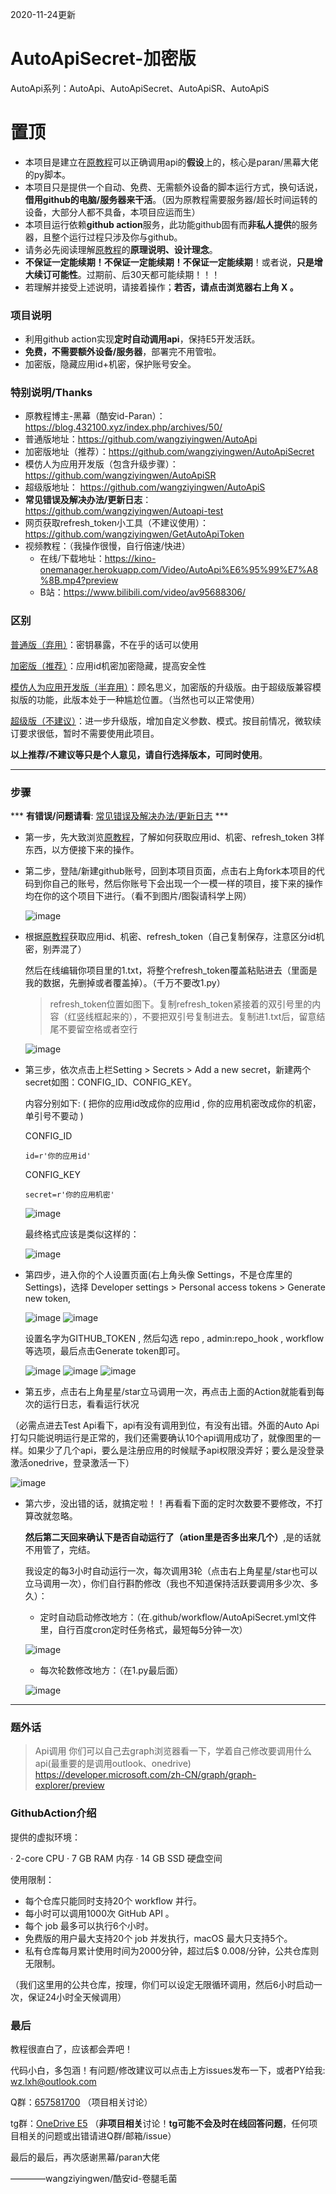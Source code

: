 2020-11-24更新
# AutoApiSecret-加密版
AutoApi系列：AutoApi、AutoApiSecret、AutoApiSR、AutoApiS

# 置顶 #
* 本项目是建立在[原教程](https://blog.432100.xyz/index.php/archives/50/)可以正确调用api的**假设**上的，核心是paran/黑幕大佬的py脚本。
* 本项目只是提供一个自动、免费、无需额外设备的脚本运行方式，换句话说，**借用github的电脑/服务器来干活**。（因为原教程需要服务器/超长时间运转的设备，大部分人都不具备，本项目应运而生）
* 本项目运行依赖**github action**服务，此功能github固有而**非私人提供**的服务器，且整个运行过程只涉及你与github。
* 请务必先阅读理解[原教程](https://blog.432100.xyz/index.php/archives/50/)的**原理说明、设计理念**。
* **不保证一定能续期！不保证一定能续期！不保证一定能续期**！或者说，**只是增大续订可能性**。过期前、后30天都可能续期！！！
* 若理解并接受上述说明，请接着操作；**若否，请点击浏览器右上角 X 。**

### 项目说明 ###
* 利用github action实现**定时自动调用api**，保持E5开发活跃。
* **免费，不需要额外设备/服务器**，部署完不用管啦。
* 加密版，隐藏应用id+机密，保护账号安全。

### 特别说明/Thanks ###
* 原教程博主-黑幕（酷安id-Paran）：https://blog.432100.xyz/index.php/archives/50/
* 普通版地址：https://github.com/wangziyingwen/AutoApi
* 加密版地址（推荐）：https://github.com/wangziyingwen/AutoApiSecret
* 模仿人为应用开发版（包含升级步骤）：https://github.com/wangziyingwen/AutoApiSR
* 超级版地址： https://github.com/wangziyingwen/AutoApiS
* **常见错误及解决办法/更新日志**：https://github.com/wangziyingwen/Autoapi-test
* 网页获取refresh_token小工具（不建议使用）：https://github.com/wangziyingwen/GetAutoApiToken
* 视频教程：（我操作很慢，自行倍速/快进）
   * 在线/下载地址：https://kino-onemanager.herokuapp.com/Video/AutoApi%E6%95%99%E7%A8%8B.mp4?preview
   * B站：https://www.bilibili.com/video/av95688306/

           

### 区别 ###
   [普通版（弃用）](https://github.com/wangziyingwen/AutoApi)：密钥暴露，不在乎的话可以使用
   
   [加密版（推荐）](https://github.com/wangziyingwen/AutoApiSecret)：应用id机密加密隐藏，提高安全性

   [模仿人为应用开发版（半弃用）](https://github.com/wangziyingwen/AutoApiSR)：顾名思义，加密版的升级版。由于超级版兼容模拟版的功能，此版本处于一种尴尬位置。（当然也可以正常使用）
   
   [超级版（不建议）](https://github.com/wangziyingwen/AutoApiS)：进一步升级版，增加自定义参数、模式。按目前情况，微软续订要求很低，暂时不需要使用此项目。
   
   **以上推荐/不建议等只是个人意见，请自行选择版本，可同时使用**。

--------------------------------------------------------------

### 步骤 ###
   *** **有错误/问题请看**:    [常见错误及解决办法/更新日志](https://github.com/wangziyingwen/Autoapi-test) ***   

* 第一步，先大致浏览[原教程](https://blog.432100.xyz/index.php/archives/50/)，了解如何获取应用id、机密、refresh_token 3样东西，以方便接下来的操作。

* 第二步，登陆/新建github账号，回到本项目页面，点击右上角fork本项目的代码到你自己的账号，然后你账号下会出现一个一模一样的项目，接下来的操作均在你的这个项目下进行。（看不到图片/图裂请科学上网）

  ![image](https://github.com/wangziyingwen/ImageHosting/blob/master/AutoApi/fork.png)
  
* 根据[原教程](https://blog.432100.xyz/index.php/archives/50/)获取应用id、机密、refresh_token（自己复制保存，注意区分id机密，别弄混了）
   
  然后在线编辑你项目里的1.txt，将整个refresh_token覆盖粘贴进去（里面是我的数据，先删掉或者覆盖掉）。（千万不要改1.py）
  
    > refresh_token位置如图下。复制refresh_token紧接着的双引号里的内容（红竖线框起来的），不要把双引号复制进去。复制进1.txt后，留意结尾不要留空格或者空行
     
    ![image](https://github.com/wangziyingwen/ImageHosting/blob/master/AutoApi/token地方.png)
  
* 第三步，依次点击上栏Setting > Secrets > Add a new secret，新建两个secret如图：CONFIG_ID、CONFIG_KEY。

  内容分别如下: ( 把你的应用id改成你的应用id , 你的应用机密改成你的机密，单引号不要动 )
  
  CONFIG_ID
  ```shell
  id=r'你的应用id'
  ```
  CONFIG_KEY
  ```shell
  secret=r'你的应用机密'
  ```
  ![image](https://github.com/wangziyingwen/ImageHosting/blob/master/AutoApi/机密.png)
  
  最终格式应该是类似这样的：
  
  ![image](https://github.com/wangziyingwen/ImageHosting/blob/master/AutoApi/格式.png)
  
* 第四步，进入你的个人设置页面(右上角头像 Settings，不是仓库里的 Settings)，选择 Developer settings > Personal access tokens > Generate new token,

  ![image](https://github.com/wangziyingwen/ImageHosting/blob/master/AutoApi/Settings.png)
  ![image](https://github.com/wangziyingwen/ImageHosting/blob/master/AutoApi/token.png)

  设置名字为GITHUB_TOKEN , 然后勾选 repo , admin:repo_hook , workflow 等选项，最后点击Generate token即可。
  
  ![image](https://github.com/wangziyingwen/ImageHosting/blob/master/AutoApi/repo.png)
  ![image](https://github.com/wangziyingwen/ImageHosting/blob/master/AutoApi/adminrepo.png)
  ![image](https://github.com/wangziyingwen/ImageHosting/blob/master/AutoApi/workflow.png)
  
* 第五步，点击右上角星星/star立马调用一次，再点击上面的Action就能看到每次的运行日志，看看运行状况

（必需点进去Test Api看下，api有没有调用到位，有没有出错。外面的Auto Api打勾只能说明运行是正常的，我们还需要确认10个api调用成功了，就像图里的一样。如果少了几个api，要么是注册应用的时候赋予api权限没弄好；要么是没登录激活onedrive，登录激活一下）

  ![image](https://github.com/wangziyingwen/ImageHosting/blob/master/AutoApi/日志.png)

* 第六步，没出错的话，就搞定啦！！再看看下面的定时次数要不要修改，不打算改就忽略。

  **然后第二天回来确认下是否自动运行了（ation里是否多出来几个）**,是的话就不用管了，完结。
  
  我设定的每3小时自动运行一次，每次调用3轮（点击右上角星星/star也可以立马调用一次），你们自行斟酌修改（我也不知道保持活跃要调用多少次、多久）：

  * 定时自动启动修改地方：（在.github/workflow/AutoApiSecret.yml文件里，自行百度cron定时任务格式，最短每5分钟一次）
   
  ![image](https://github.com/wangziyingwen/ImageHosting/blob/master/AutoApi/定时.png)
   
  * 每次轮数修改地方：（在1.py最后面）
   
  ![image](https://github.com/wangziyingwen/ImageHosting/blob/master/AutoApi/次数.png)
  
------------------------------------------------------------
### 题外话 ###
> Api调用
  你们可以自己去graph浏览器看一下，学着自己修改要调用什么api(最重要的是调用outlook、onedrive)
  https://developer.microsoft.com/zh-CN/graph/graph-explorer/preview

### GithubAction介绍 ###
提供的虚拟环境：

· 2-core CPU
· 7 GB RAM 内存
· 14 GB SSD 硬盘空间

使用限制：
* 每个仓库只能同时支持20个 workflow 并行。
* 每小时可以调用1000次 GitHub API 。
* 每个 job 最多可以执行6个小时。
* 免费版的用户最大支持20个 job 并发执行，macOS 最大只支持5个。
* 私有仓库每月累计使用时间为2000分钟，超过后$ 0.008/分钟，公共仓库则无限制。

（我们这里用的公共仓库，按理，你们可以设定无限循环调用，然后6小时启动一次，保证24小时全天候调用）

### 最后 ###
  教程很直白了，应该都会弄吧！
  
  代码小白，多包涵！有问题/修改建议可以点击上方issues发布一下，或者PY给我:
  wz.lxh@outlook.com
  
  Q群：[657581700](https://jq.qq.com/?_wv=1027&k=5FQJbWmV)  （项目相关讨论）
  
  tg群：[OneDrive E5](https://t.me/joinchat/OLlK9RsbBlmTYOJS_BU4Mg)   （**非项目相关**讨论！**tg可能不会及时在线回答问题**，任何项目相关的问题或出错请进Q群/邮箱/issue）
  

  
  最后的最后，再次感谢黑幕/paran大佬
  
  ————wangziyingwen/酷安id-卷腿毛菌
